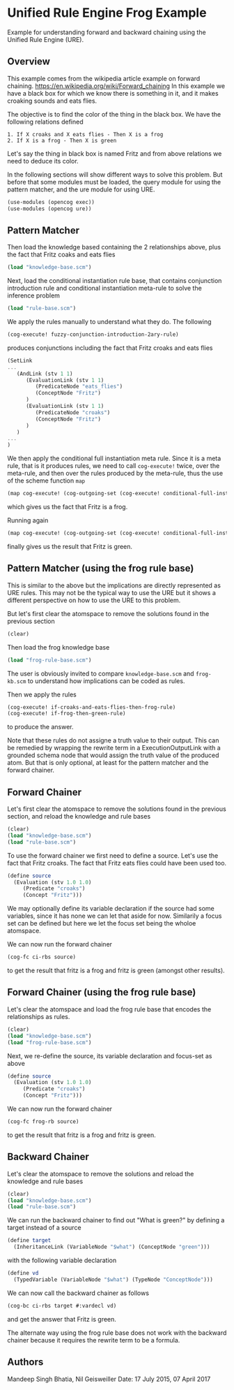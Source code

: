 # Unified Rule Engine Frog Example

Example for understanding forward and backward chaining using the
Unified Rule Engine (URE).

## Overview

This example comes from the wikipedia article example on forward
chaining.  https://en.wikipedia.org/wiki/Forward_chaining In this
example we have a black box for which we know there is something in
it, and it makes croaking sounds and eats flies.

The objective is to find the color of the thing in the black box. We
have the following relations defined

```
1. If X croaks and X eats flies - Then X is a frog
2. If X is a frog - Then X is green
```

Let's say the thing in black box is named Fritz and from above
relations we need to deduce its color.

In the following sections will show different ways to solve this
problem. But before that some modules must be loaded, the query module
for using the pattern matcher, and the ure module for using
URE.

```scheme
(use-modules (opencog exec))
(use-modules (opencog ure))
```

## Pattern Matcher

Then load the knowledge based containing the 2 relationships above,
plus the fact that Fritz coaks and eats flies
```scheme
(load "knowledge-base.scm")
```

Next, load the conditional instantiation rule base, that contains
conjunction introduction rule and conditional instantiation meta-rule
to solve the inference problem
```scheme
(load "rule-base.scm")
```

We apply the rules manually to understand what they do. The following
```scheme
(cog-execute! fuzzy-conjunction-introduction-2ary-rule)
```
produces conjunctions including the fact that Fritz croaks and eats flies
```scheme
(SetLink
...
   (AndLink (stv 1 1)
      (EvaluationLink (stv 1 1)
         (PredicateNode "eats_flies")
         (ConceptNode "Fritz")
      )
      (EvaluationLink (stv 1 1)
         (PredicateNode "croaks")
         (ConceptNode "Fritz")
      )
   )
...
)
```

We then apply the conditional full instantiation meta rule. Since it
is a meta rule, that is it produces rules, we need to call `cog-execute!`
twice, over the meta-rule, and then over the rules produced by the
meta-rule, thus the use of the scheme function `map`
```scheme
(map cog-execute! (cog-outgoing-set (cog-execute! conditional-full-instantiation-meta-rule)))
```
which gives us the fact that Fritz is a frog.

Running again
```scheme
(map cog-execute! (cog-outgoing-set (cog-execute! conditional-full-instantiation-meta-rule)))
```
finally gives us the result that Fritz is green.

## Pattern Matcher (using the frog rule base)

This is similar to the above but the implications are directly
represented as URE rules. This may not be the typical way to use the
URE but it shows a different perspective on how to use the URE to this
problem.

But let's first clear the atomspace to remove the solutions found in
the previous section
```scheme
(clear)
```

Then load the frog knowledge base
```scheme
(load "frog-rule-base.scm")
```

The user is obviously invited to compare `knowledge-base.scm` and
`frog-kb.scm` to understand how implications can be coded as rules.

Then we apply the rules
```scheme
(cog-execute! if-croaks-and-eats-flies-then-frog-rule)
(cog-execute! if-frog-then-green-rule)
```
to produce the answer.

Note that these rules do not assigne a truth value to their
output. This can be remedied by wrapping the rewrite term in a
ExecutionOutputLink with a grounded schema node that would assign the
truth value of the produced atom. But that is only optional, at least
for the pattern matcher and the forward chainer.

## Forward Chainer

Let's first clear the atomspace to remove the solutions found in the
previous section, and reload the knowledge and rule bases
```scheme
(clear)
(load "knowledge-base.scm")
(load "rule-base.scm")
```

To use the forward chainer we first need to define a source. Let's use
the fact that Fritz croaks. The fact that Fritz eats flies could have
been used too.
```scheme
(define source
  (Evaluation (stv 1.0 1.0)
     (Predicate "croaks")
     (Concept "Fritz")))
```

We may optionally define its variable declaration if the source had
some variables, since it has none we can let that aside for
now. Similarily a focus set can be defined but here we let the focus
set being the wholoe atomspace.

We can now run the forward chainer
```scheme
(cog-fc ci-rbs source)
```
to get the result that fritz is a frog and fritz is green (amongst
other results).

## Forward Chainer (using the frog rule base)

Let's clear the atomspace and load the frog rule base that encodes the
relationships as rules.
```scheme
(clear)
(load "knowledge-base.scm")
(load "frog-rule-base.scm")
```

Next, we re-define the source, its variable declaration and focus-set
as above
```scheme
(define source
  (Evaluation (stv 1.0 1.0)
     (Predicate "croaks")
     (Concept "Fritz")))
```

We can now run the forward chainer
```scheme
(cog-fc frog-rb source)
```
to get the result that fritz is a frog and fritz is green.

## Backward Chainer

Let's clear the atomspace to remove the solutions and reload the
knowledge and rule bases
```scheme
(clear)
(load "knowledge-base.scm")
(load "rule-base.scm")
```

We can run the backward chainer to find out "What is green?" by
defining a target instead of a source
```scheme
(define target
  (InheritanceLink (VariableNode "$what") (ConceptNode "green")))
```

with the following variable declaration
```scheme
(define vd
  (TypedVariable (VariableNode "$what") (TypeNode "ConceptNode")))
```

We can now call the backward chainer as follows
```scheme
(cog-bc ci-rbs target #:vardecl vd)
```
and get the answer that Fritz is green.

The alternate way using the frog rule base does not work with the
backward chainer because it requires the rewrite term to be a formula.

## Authors

Mandeep Singh Bhatia, Nil Geisweiller
Date: 17 July 2015, 07 April 2017
